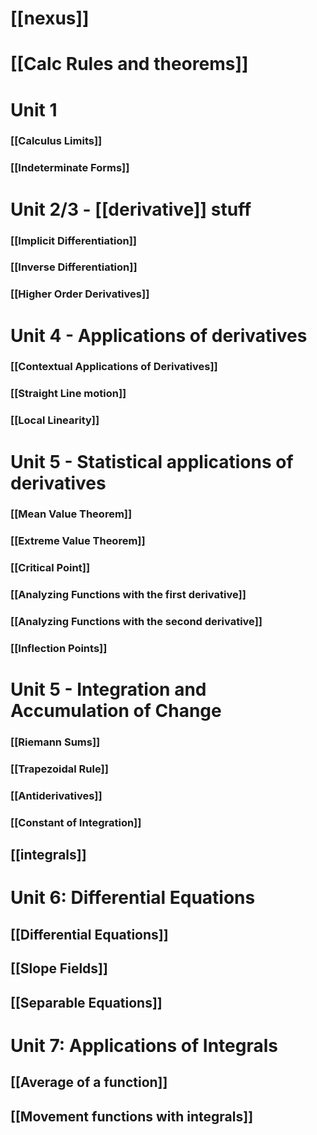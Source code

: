 # [[nexus]]
# [[Calc Rules and theorems]]
# Unit 1
### [[Calculus Limits]]
### [[Indeterminate Forms]]
# Unit 2/3 - [[derivative]] stuff

### [[Implicit Differentiation]]

### [[Inverse Differentiation]]

### [[Higher Order Derivatives]]

# Unit 4 - Applications of derivatives
### [[Contextual Applications of Derivatives]]

### [[Straight Line motion]]
### [[Local Linearity]]
# Unit 5 - Statistical applications of derivatives
### [[Mean Value Theorem]]
### [[Extreme Value Theorem]]
### [[Critical Point]]

### [[Analyzing Functions with the first derivative]]
### [[Analyzing Functions with the second derivative]]
### [[Inflection Points]]
# Unit 5 - Integration and Accumulation of Change

### [[Riemann Sums]]
### [[Trapezoidal Rule]]
### [[Antiderivatives]]
### [[Constant of Integration]]
## [[integrals]]
# Unit 6: Differential Equations
## [[Differential Equations]]
## [[Slope Fields]]
## [[Separable Equations]]
# Unit 7: Applications of Integrals
## [[Average of a function]]
## [[Movement functions with integrals]]
